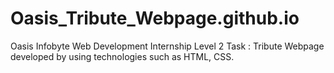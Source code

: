 # Oasis_Tribute_Webpage.github.io
Oasis Infobyte Web Development Internship Level 2 Task : Tribute Webpage developed by using technologies such as HTML, CSS.
